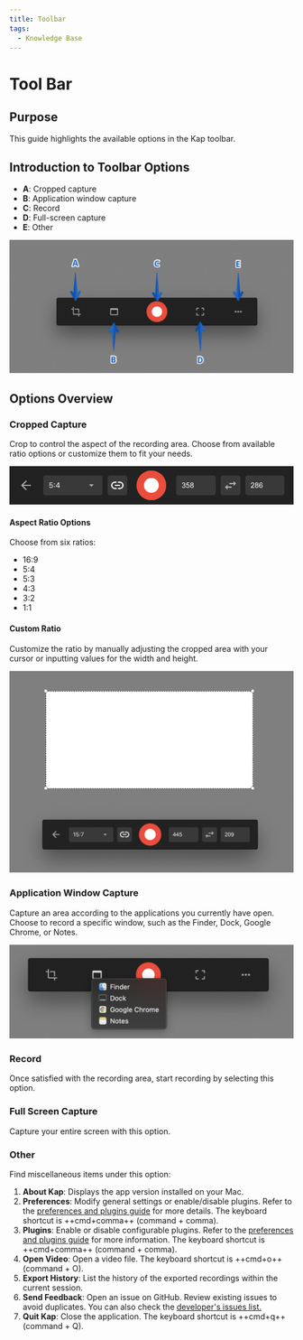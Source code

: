 ```yaml
---
title: Toolbar
tags:
  - Knowledge Base
---
```


# Tool Bar

## **Purpose**

This guide highlights the available options in the Kap toolbar.

## **Introduction to Toolbar Options**

  * **A**: Cropped capture
  * **B**: Application window capture
  * **C**: Record
  * **D**: Full-screen capture
  * **E**: Other

![Labelled toolbar](../../assets/img/tool-bar_images/393363.jpg)

## **Options Overview**

### Cropped Capture

Crop to control the aspect of the recording area. Choose from available ratio options or customize them to fit your needs.

![Capture crop ratios and sizes](../../assets/img/tool-bar_images/327836.jpg)

#### Aspect Ratio Options

Choose from six ratios:

  * 16:9
  * 5:4
  * 5:3
  * 4:3
  * 3:2
  * 1:1

#### Custom Ratio

Customize the ratio by manually adjusting the cropped area with your cursor or inputting values for the width and height.

![Custom ratio option](../../assets/img/tool-bar_images/360684.jpg)

### Application Window Capture

Capture an area according to the applications you currently have open. Choose to record a specific window, such as the Finder, Dock, Google Chrome, or Notes.

![Application window options](../../assets/img/tool-bar_images/360690.jpg)

### Record

Once satisfied with the recording area, start recording by selecting this option.

### Full Screen Capture

Capture your entire screen with this option.

### Other

Find miscellaneous items under this option:

  1. **About Kap**: Displays the app version installed on your Mac.
  2. **Preferences**: Modify general settings or enable/disable plugins. Refer to the <u>[preferences and plugins guide](preferences-and-plugins.md)</u> for more details. The keyboard shortcut is ++cmd+comma++ (command + comma).
  3. **Plugins**: Enable or disable configurable plugins. Refer to the <u>[preferences and plugins guide](preferences-and-plugins.md)</u> for more information. The keyboard shortcut is ++cmd+comma++ (command + comma).
  4. **Open Video**: Open a video file. The keyboard shortcut is ++cmd+o++ (command + O).
  5. **Export History**: List the history of the exported recordings within the current session.
  6. **Send Feedback**: Open an issue on GitHub. Review existing issues to avoid duplicates. You can also check the <u>[developer's issues list.](https://github.com/wulkano/Kap/issues)</u>
  7. **Quit Kap**: Close the application. The keyboard shortcut is ++cmd+q++ (command + Q).